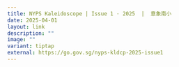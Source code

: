 ```yaml
---
title: NYPS Kaleidoscope | Issue 1 · 2025  |  意象南小
date: 2025-04-01
layout: link
description: ""
image: ""
variant: tiptap
external: https://go.gov.sg/nyps-kldcp-2025-issue1
---
```

